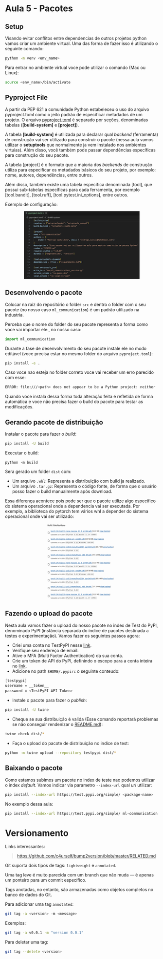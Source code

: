 # Aula 5 - Pacotes


## Setup

Visando evitar conflitos  entre dependencias de outros projetos python vamos criar um ambiente virtual. Uma das forma de fazer isso é utilizando o seguinte comando:

```bash
python -m venv <env_name>
```

Para entrar no ambiente virtual voce pode utilizar o comando (Mac ou Linux): 

```bash
source <env_name>/bin/activate
```

## Pyproject File

A partir da PEP 621 a comunidade Python estabeleceu o uso do arquivo pyproject.toml como o jeito padrão de especificar metadados de um projeto. O arquivo [pyproject.toml](src/pyproject.toml) é separado por seções, denominadas tabelas (**[build-system]** e **[project]**).

A tabela **[build-system]** é utilizada para declarar qual *backend* (ferramenta) de construção vai ser utilizado para construir o pacote (nessa aula vamos utilizar o **setuptools** que normalmente ja vem instalado nos ambientes virtuias). Além disso, você também pode passar dependências específicas para construção do seu pacote.

A tabela [project] é o formato que a maioria dos *backends* de construção utiliza para especificar os metadados básicos do seu projeto, por exemplo: nome, autores, dependências, entre outros.

Além disso, também existe uma tabela específica denominada [tool], que possui sub-tabelas específicas para cada ferramenta, por exemplo [tool.bandit], [tool.ruff], [tool.pytest.ini_options], entre outros.

Exemplo de configuração:

<center><img src="./figures/initial_pyproject.png" width=380/></center>


## Desenvolvendo o pacote

Colocar na raiz do repositório o folder ```src``` e dentro o folder com o seu pacote (no nosso caso ```ml_communication```) é um padrão utilizado na industria.

Perceba que o nome do folder do seu pacote representa a forma como voce vai importar ele:, no nosso caso:

```python
import ml_communication
```

Durante a fase de desenvolvimento do seu pacote instale ele no modo editável (voce precisa estar no mesmo folder do arquivo ```pyproject.toml```):
```bash
pip install -e .
```

Caso voce nao esteja no folder correto voce vai receber um erro parecido com esse:
```bash
ERROR: file:///<path> does not appear to be a Python project: neither 'setup.py' nor 'pyproject.toml' found.
```

Quando voce instala dessa forma toda alteração feita é refletida de forma automática e voce não precisa fazer o build do pacote para testar as modificações.

## Gerando pacote de distribuição

Instalar o pacote para fazer o *build*:
```bash
pip install -U build
```

Executar o build:
```
python -m build
```

Sera gerado um folder ```dist``` com:
- Um arquivo ```.whl```: Representa a distribuição com build ja realizado.
- Um arquivo ```.tar.gz```: Representa o código fonte, de forma que o usuário posso fazer o build manualmente após download.

Essa diferença acontece pois pode ser que o pacote utilize algo especifico do sistema operacional onde a dependencia vai ser executada. Por exemplo, a biblioteca do pytorch tem vários whl a depender do sistema operacional onde vai ser utilizado:

<center><img src="./figures/whl_vs_targz.png" width=230/></center>

## Fazendo o upload do pacote

Nesta aula vamos fazer o upload do nosso pacote no index de Test do PyPI, denominado PyPI (instância separada do índice de pacotes destinada a testes e experimentação). Vamos fazer os seguintes passos agora:
- Criei uma conta no TestPyPI nesse [link](https://test.pypi.org/account/register/).
- Verifique seu endereço de email.
- Ative o MFA (Multi Factor Authentication) da sua conta.
- Crie um token de API do PyPI, definindo o escopo para a conta inteira no [link](https://test.pypi.org/manage/account/#api-tokens).
- Adicione no path ```$HOME/.pypirc``` o seguinte conteudo:
```bash
[testpypi]
username = __token__
password = <TestPyPI API Token>
```

- Instale o pacote para fazer o *publish*:
```bash
pip install -U twine
```

- Cheque se sua distribuição é valida (Esse comando reportará problemas se não conseguir rendenizar o [README.md](src/README.md)):
```bash
twine check dist/*
```

- Faça o upload do pacote de distribuição no indice de test:
```bash
python -m twine upload --repository testpypi dist/*
```

## Baixando o pacote

Como estamos subimos um pacote no index de teste nao podemos utilizar o index *default*. Vamos indicar via parametro ```--index-url``` qual *url* utilizar:
```bash
pip install --index-url https://test.pypi.org/simple/ <package-name>
```

No exemplo dessa aula:
```bash
pip install --index-url https://test.pypi.org/simple/ ml-communication
```

# Versionamento

Links interessantes:
> https://github.com/c4urself/bump2version/blob/master/RELATED.md

Git suporta dois tipos de tags: ```lightweight``` e ```annotated```.

Uma tag leve é muito parecida com um branch que não muda — é apenas um ponteiro para um commit específico.

Tags anotadas, no entanto, são armazenadas como objetos completos no banco de dados do Git.

Para adicionar uma tag ```annotated```:
```bash
git tag -a <version> -m <message>

```
Exemplos:
```bash
git tag -a v0.0.1 -m "version 0.0.1"
```

Para deletar uma tag:
```bash
git tag --delete <version>
```
